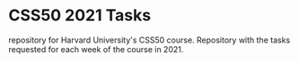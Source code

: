 # CSS50 2021 Tasks
 repository for Harvard University's CSS50 course. Repository with the tasks requested for each week of the course in 2021.
